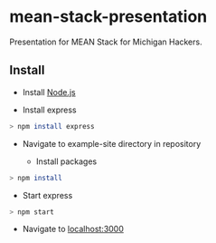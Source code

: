# mean-stack-presentation
Presentation for MEAN Stack for Michigan Hackers.

## Install

- Install [Node.js](https://nodejs.org/en/download/)

- Install express
```bash
> npm install express
```

- Navigate to example-site directory in repository

  - Install packages
```bash
> npm install
```
  - Start express
```bash
> npm start
```

- Navigate to [localhost:3000](http://localhost:3000)
